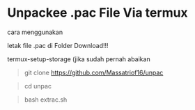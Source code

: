 # Unpackee .pac File Via termux

cara menggunakan

letak file .pac di Folder Download!!!

termux-setup-storage (jika sudah pernah abaikan 

>git clone https://github.com/Massatriof16/unpac

>cd unpac

>bash extrac.sh
